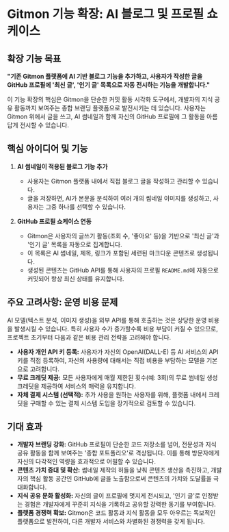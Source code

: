 # **Gitmon 기능 확장: AI 블로그 및 프로필 쇼케이스**

## **확장 기능 목표**

**"기존 Gitmon 플랫폼에 AI 기반 블로그 기능을 추가하고, 사용자가 작성한 글을 GitHub 프로필에 '최신 글', '인기 글' 목록으로 자동 전시하는 기능을 개발합니다."**

이 기능 확장의 핵심은 Gitmon을 단순한 커밋 활동 시각화 도구에서, 개발자의 지식 공유 활동까지 보여주는 종합 브랜딩 플랫폼으로 발전시키는 데 있습니다. 사용자는 Gitmon 위에서 글을 쓰고, AI 썸네일과 함께 자신의 GitHub 프로필에 그 활동을 아름답게 전시할 수 있습니다.

## **핵심 아이디어 및 기능**

1.  **AI 썸네일이 적용된 블로그 기능 추가**
    *   사용자는 Gitmon 플랫폼 내에서 직접 블로그 글을 작성하고 관리할 수 있습니다.
    *   글을 저장하면, AI가 본문을 분석하여 여러 개의 썸네일 이미지를 생성하고, 사용자는 그중 하나를 선택할 수 있습니다.

2.  **GitHub 프로필 쇼케이스 연동**
    *   Gitmon은 사용자의 글쓰기 활동(조회 수, '좋아요' 등)을 기반으로 '최신 글'과 '인기 글' 목록을 자동으로 집계합니다.
    *   이 목록은 AI 썸네일, 제목, 링크가 포함된 세련된 마크다운 콘텐츠로 생성됩니다.
    *   생성된 콘텐츠는 GitHub API를 통해 사용자의 프로필 `README.md`에 자동으로 커밋되어 항상 최신 상태를 유지합니다.

## **주요 고려사항: 운영 비용 문제**

AI 모델(텍스트 분석, 이미지 생성)을 외부 API를 통해 호출하는 것은 상당한 운영 비용을 발생시킬 수 있습니다. 특히 사용자 수가 증가할수록 비용 부담이 커질 수 있으므로, 프로젝트 초기부터 다음과 같은 비용 관리 전략을 고려해야 합니다.

*   **사용자 개인 API 키 등록:** 사용자가 자신의 OpenAI(DALL-E) 등 AI 서비스의 API 키를 직접 등록하여, 자신의 사용량에 대해서는 직접 비용을 부담하는 모델을 기본으로 고려합니다.
*   **무료 크레딧 제공:** 모든 사용자에게 매월 제한된 횟수(예: 3회)의 무료 썸네일 생성 크레딧을 제공하여 서비스의 매력을 유지합니다.
*   **자체 결제 시스템 (선택적):** 추가 사용을 원하는 사용자를 위해, 플랫폼 내에서 크레딧을 구매할 수 있는 결제 시스템 도입을 장기적으로 검토할 수 있습니다.

## **기대 효과**

*   **개발자 브랜딩 강화:** GitHub 프로필이 단순한 코드 저장소를 넘어, 전문성과 지식 공유 활동을 함께 보여주는 '종합 포트폴리오'로 격상됩니다. 이를 통해 방문자에게 자신의 다각적인 역량을 효과적으로 어필할 수 있습니다.
*   **콘텐츠 가치 증대 및 확산:** 썸네일 제작의 허들을 낮춰 콘텐츠 생산을 촉진하고, 개발자의 핵심 활동 공간인 GitHub에 글을 노출함으로써 콘텐츠의 가치와 도달률을 극대화합니다.
*   **지식 공유 문화 활성화:** 자신의 글이 프로필에 멋지게 전시되고, '인기 글'로 인정받는 경험은 개발자에게 꾸준히 지식을 기록하고 공유할 강력한 동기를 부여합니다.
*   **플랫폼 경쟁력 확보:** Gitmon은 코드 활동과 지식 활동을 모두 아우르는 독보적인 플랫폼으로 발전하여, 다른 개발자 서비스와 차별화된 경쟁력을 갖게 됩니다.
